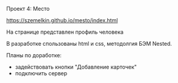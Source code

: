 Проект 4: Место

https://szemelkin.github.io/mesto/index.html

На странице представлен профиль человека

В разработке спользованы html и css, методолгия БЭМ Nested.

Планы по доработке:
  - задействовать кнопки "Добавление карточек"
  - подключить сервер
